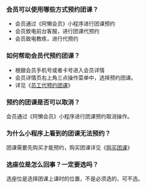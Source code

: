 ### 会员可以使用哪些方式预约团课？

- 会员通过《阿懒会员》小程序进行团课预约
- 会员致电前台客服，进行团课代预约
- 会员致电教练，进行代预约

### 如何帮助会员代预约团课？

- 根据会员手机号或者卡号进入会员详情
- 会员详情页右上角三点操作菜单中，选择预约团课。
- 详见《[员工代预约团课](https://alanfit.github.io/AlanHelpDoc/阿懒工作室版本/上下课/员工代预约团课)》

### 预约的团课是否可以取消？

会员通过《阿懒会员》小程序进行团课预约取消操作。

### 为什么小程序上看到的团课无法预约？

团课需要先购买才能预约，购买团课详见《[购买团课](https://alanfit.github.io/AlanHelpDoc/阿懒工作室版本/会员操作/购买团课)》

### 选座位是怎么回事？一定要选吗？

选座位是选择团课上课时的位置，不是必须选的，可不选。






